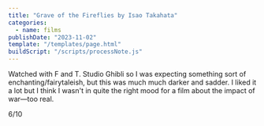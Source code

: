 ```yaml
---
title: "Grave of the Fireflies by Isao Takahata"
categories:
  - name: films
publishDate: "2023-11-02"
template: "/templates/page.html"
buildScript: "/scripts/processNote.js"
---
```


Watched with F and T. Studio Ghibli so I was expecting something sort of enchanting/fairytaleish, but this was much much darker and sadder. I liked it a lot but I think I wasn't in quite the right mood for a film about the impact of war—too real.

6/10
